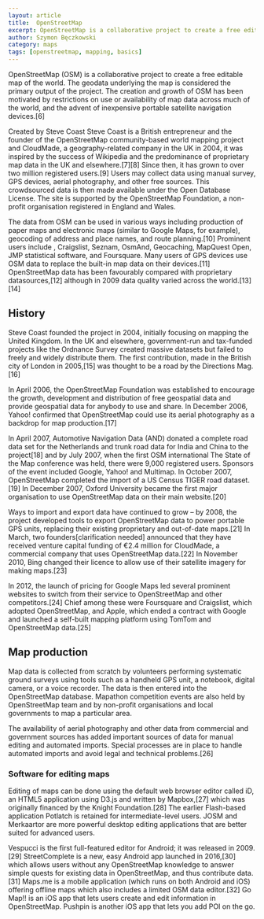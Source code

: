 ```yaml
---
layout: article
title:  OpenStreetMap
excerpt: OpenStreetMap is a collaborative project to create a free editable map of the world.
author: Szymon Bęczkowski
category: maps
tags: [openstreetmap, mapping, basics]
---
```


OpenStreetMap (OSM) is a collaborative project to create a free editable map of the world. The geodata underlying the map is considered the primary output of the project. The creation and growth of OSM has been motivated by restrictions on use or availability of map data across much of the world, and the advent of inexpensive portable satellite navigation devices.[6]

Created by Steve Coast <span class="marginnote">Steve Coast is a British entrepreneur and the founder of the OpenStreetMap community-based world mapping project and CloudMade, a geography-related company</span> in the UK in 2004, it was inspired by the success of Wikipedia and the predominance of proprietary map data in the UK and elsewhere.[7][8] Since then, it has grown to over two million registered users.[9] Users may collect data using manual survey, GPS devices, aerial photography, and other free sources. This crowdsourced data is then made available under the Open Database License. The site is supported by the OpenStreetMap Foundation, a non-profit organisation registered in England and Wales.

The data from OSM can be used in various ways including production of paper maps and electronic maps (similar to Google Maps, for example), geocoding of address and place names, and route planning.[10] Prominent users include , Craigslist, Seznam, OsmAnd, Geocaching, MapQuest Open, JMP statistical software, and Foursquare. Many users of GPS devices use OSM data to replace the built-in map data on their devices.[11] OpenStreetMap data has been favourably compared with proprietary datasources,[12] although in 2009 data quality varied across the world.[13][14]

## History

Steve Coast founded the project in 2004, initially focusing on mapping the United Kingdom. In the UK and elsewhere, government-run and tax-funded projects like the Ordnance Survey created massive datasets but failed to freely and widely distribute them. The first contribution, made in the British city of London in 2005,[15] was thought to be a road by the Directions Mag.[16]

In April 2006, the OpenStreetMap Foundation was established to encourage the growth, development and distribution of free geospatial data and provide geospatial data for anybody to use and share. In December 2006, Yahoo! confirmed that OpenStreetMap could use its aerial photography as a backdrop for map production.[17]

In April 2007, Automotive Navigation Data (AND) donated a complete road data set for the Netherlands and trunk road data for India and China to the project[18] and by July 2007, when the first OSM international The State of the Map conference was held, there were 9,000 registered users. Sponsors of the event included Google, Yahoo! and Multimap. In October 2007, OpenStreetMap completed the import of a US Census TIGER road dataset.[19] In December 2007, Oxford University became the first major organisation to use OpenStreetMap data on their main website.[20]

Ways to import and export data have continued to grow – by 2008, the project developed tools to export OpenStreetMap data to power portable GPS units, replacing their existing proprietary and out-of-date maps.[21] In March, two founders[clarification needed] announced that they have received venture capital funding of €2.4 million for CloudMade, a commercial company that uses OpenStreetMap data.[22] In November 2010, Bing changed their licence to allow use of their satellite imagery for making maps.[23]

In 2012, the launch of pricing for Google Maps led several prominent websites to switch from their service to OpenStreetMap and other competitors.[24] Chief among these were Foursquare and Craigslist, which adopted OpenStreetMap, and Apple, which ended a contract with Google and launched a self-built mapping platform using TomTom and OpenStreetMap data.[25]

## Map production

Map data is collected from scratch by volunteers performing systematic ground surveys using tools such as a handheld GPS unit, a notebook, digital camera, or a voice recorder. The data is then entered into the OpenStreetMap database. Mapathon competition events are also held by OpenStreetMap team and by non-profit organisations and local governments to map a particular area.

The availability of aerial photography and other data from commercial and government sources has added important sources of data for manual editing and automated imports. Special processes are in place to handle automated imports and avoid legal and technical problems.[26]

### Software for editing maps

Editing of maps can be done using the default web browser editor called iD, an HTML5 application using D3.js and written by Mapbox,[27] which was originally financed by the Knight Foundation.[28] The earlier Flash-based application Potlatch is retained for intermediate-level users. JOSM and Merkaartor are more powerful desktop editing applications that are better suited for advanced users.

Vespucci is the first full-featured editor for Android; it was released in 2009.[29] StreetComplete is a new, easy Android app launched in 2016,[30] which allows users without any OpenStreetMap knowledge to answer simple quests for existing data in OpenStreetMap, and thus contribute data.[31] Maps.me is a mobile application (which runs on both Android and iOS) offering offline maps which also includes a limited OSM data editor.[32] Go Map!! is an iOS app that lets users create and edit information in OpenStreetMap. Pushpin is another iOS app that lets you add POI on the go.